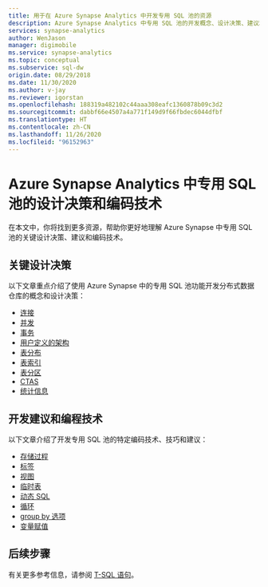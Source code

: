 ```yaml
---
title: 用于在 Azure Synapse Analytics 中开发专用 SQL 池的资源
description: Azure Synapse Analytics 中专用 SQL 池的开发概念、设计决策、建议和编码技术。
services: synapse-analytics
author: WenJason
manager: digimobile
ms.service: synapse-analytics
ms.topic: conceptual
ms.subservice: sql-dw
origin.date: 08/29/2018
ms.date: 11/30/2020
ms.author: v-jay
ms.reviewer: igorstan
ms.openlocfilehash: 188319a482102c44aaa308eafc1360878b09c3d2
ms.sourcegitcommit: dabbf66e4507a4a771f149d9f66fbdec6044dfbf
ms.translationtype: HT
ms.contentlocale: zh-CN
ms.lasthandoff: 11/26/2020
ms.locfileid: "96152963"
---
```

# <a name="design-decisions-and-coding-techniques-for-a-dedicated-sql-pool-in-azure-synapse-analytics"></a>Azure Synapse Analytics 中专用 SQL 池的设计决策和编码技术 

 在本文中，你将找到更多资源，帮助你更好地理解 Azure Synapse 中专用 SQL 池的关键设计决策、建议和编码技术。

## <a name="key-design-decisions"></a>关键设计决策

以下文章重点介绍了使用 Azure Synapse 中的专用 SQL 池功能开发分布式数据仓库的概念和设计决策：

* [连接](sql-data-warehouse-connect-overview.md)
* [并发](resource-classes-for-workload-management.md)
* [事务](sql-data-warehouse-develop-transactions.md)
* [用户定义的架构](sql-data-warehouse-develop-user-defined-schemas.md)
* [表分布](sql-data-warehouse-tables-distribute.md)
* [表索引](sql-data-warehouse-tables-index.md)
* [表分区](sql-data-warehouse-tables-partition.md)
* [CTAS](sql-data-warehouse-develop-ctas.md)
* [统计信息](sql-data-warehouse-tables-statistics.md)

## <a name="development-recommendations-and-coding-techniques"></a>开发建议和编程技术

以下文章介绍了开发专用 SQL 池的特定编码技术、技巧和建议：

* [存储过程](sql-data-warehouse-develop-stored-procedures.md)
* [标签](sql-data-warehouse-develop-label.md)
* [视图](performance-tuning-materialized-views.md)
* [临时表](sql-data-warehouse-tables-temporary.md)
* [动态 SQL](sql-data-warehouse-develop-dynamic-sql.md)
* [循环](sql-data-warehouse-develop-loops.md)
* [group by 选项](sql-data-warehouse-develop-group-by-options.md)
* [变量赋值](sql-data-warehouse-develop-variable-assignment.md)

## <a name="next-steps"></a>后续步骤

有关更多参考信息，请参阅 [T-SQL 语句](sql-data-warehouse-reference-tsql-statements.md)。

